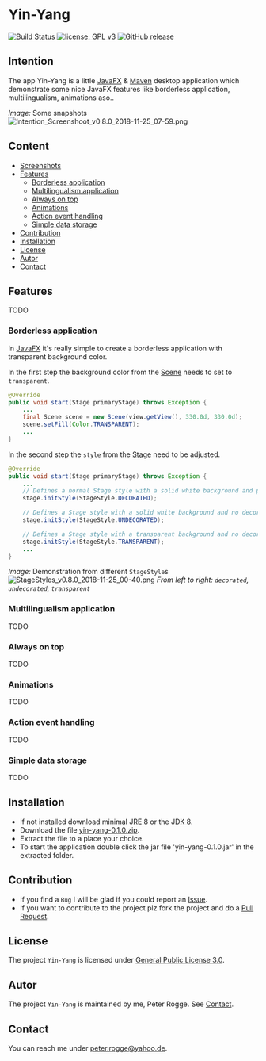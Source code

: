 Yin-Yang
===

[![Build Status](https://travis-ci.org/Naoghuman/app-yin-yang.svg?branch=master)](https://travis-ci.org/Naoghuman/app-yin-yang)
[![license: GPL v3](https://img.shields.io/badge/License-GPL%20v3-blue.svg)](https://www.gnu.org/licenses/gpl-3.0)
[![GitHub release](https://img.shields.io/github/release/Naoghuman/app-yin-yang.svg)](https://GitHub.com/Naoghuman/app-yin-yang/releases/)



Intention
---

The app Yin-Yang is a little [JavaFX] &amp; [Maven] desktop application which 
demonstrate some nice JavaFX features like borderless application, multilingualism, 
animations aso..

_Image:_ Some snapshots  
![Intention_Screenshoot_v0.8.0_2018-11-25_07-59.png][Intention_Screenshoot_v0.8.0_2018-11-25_07-59]


Content
---

* [Screenshots](#Screenshots)
* [Features](#Features)
    - [Borderless application](#BordAppl)
    - [Multilingualism application](#MultAppl)
    - [Always on top](#AlwaOnTop)
    - [Animations](#Anim)
    - [Action event handling](#ActiEvenHand)
    - [Simple data storage](#SimpDataStor)
* [Contribution](#Contribution)
* [Installation](#Installation)
* [License](#License)
* [Autor](#Autor)
* [Contact](#Contact)



Features<a name="Features" />
---

TODO


### Borderless application<a name="BordAppl" />

In [JavaFX] it's really simple to create a borderless application with transparent 
background color.

In the first step the background color from the [Scene] needs to set to `transparent`.
```java
@Override
public void start(Stage primaryStage) throws Exception {
    ...
    final Scene scene = new Scene(view.getView(), 330.0d, 330.0d);
    scene.setFill(Color.TRANSPARENT);
    ...
}
```

In the second step the `style` from the [Stage] need to be adjusted.
```java
@Override
public void start(Stage primaryStage) throws Exception {
    ...
    // Defines a normal Stage style with a solid white background and platform decorations.
    stage.initStyle(StageStyle.DECORATED);

    // Defines a Stage style with a solid white background and no decorations.
    stage.initStyle(StageStyle.UNDECORATED);

    // Defines a Stage style with a transparent background and no decorations.
    stage.initStyle(StageStyle.TRANSPARENT);
    ...
}
```

_Image:_ Demonstration from different `StageStyle`s  
![StageStyles_v0.8.0_2018-11-25_00-40.png][StageStyles_v0.8.0_2018-11-25_00-40]
_From left to right: `decorated`, `undecorated`, `transparent`_


### Multilingualism application<a name="MultAppl" />

TODO


### Always on top<a name="AlwaOnTop" />

TODO



### Animations<a name="Anim" />

TODO


### Action event handling<a name="ActiEvenHand" />

TODO


### Simple data storage<a name="SimpDataStor" />

TODO



Installation<a name="Installation" />
---

* If not installed download minimal [JRE 8] or the [JDK 8].
* Download the file [yin-yang-0.1.0.zip].
* Extract the file to a place your choice.
* To start the application double click the jar file 'yin-yang-0.1.0.jar' in 
  the extracted folder.



Contribution<a name="Contribution" />
---

* If you find a `Bug` I will be glad if you could report an [Issue].
* If you want to contribute to the project plz fork the project and do a [Pull Request].



License<a name="License" />
---

The project `Yin-Yang` is licensed under [General Public License 3.0].



Autor<a name="Autor" />
---

The project `Yin-Yang` is maintained by me, Peter Rogge. See [Contact](#Contact).



Contact<a name="Contact" />
---

You can reach me under <peter.rogge@yahoo.de>.



[//]: # (Images)
[Intention_Screenshoot_v0.8.0_2018-11-25_07-59]:https://user-images.githubusercontent.com/8161815/48976441-11d21800-f088-11e8-9be8-9b685211b1a5.png
[StageStyles_v0.8.0_2018-11-25_00-40]:https://user-images.githubusercontent.com/8161815/48973932-c568e700-f04b-11e8-9979-221859e684f0.png



[//]: # (Links)
[General Public License 3.0]:http://www.gnu.org/licenses/gpl-3.0.en.html
[Issue]:https://github.com/Naoghuman/yin-yang/issues
[JavaFX]:http://docs.oracle.com/javase/8/javase-clienttechnologies.htm
[JDK 8]:http://www.oracle.com/technetwork/java/javase/downloads/jdk8-downloads-2133151.html
[JRE 8]:http://www.oracle.com/technetwork/java/javase/downloads/jre8-downloads-2133155.html
[Maven]:http://maven.apache.org/
[Pull Request]:https://help.github.com/articles/using-pull-requests
[Scene]:https://docs.oracle.com/javase/8/javafx/api/javafx/scene/Scene.html
[Stage]:https://docs.oracle.com/javase/8/javafx/api/javafx/stage/Stage.html
[yin-yang-0.1.0.zip]:https://github.com/Naoghuman/app-yin-yang/releases/tag/v0.1.0
